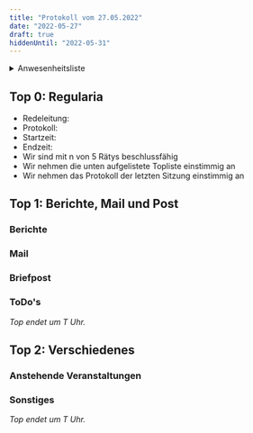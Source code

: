 ```yaml
---
title: "Protokoll vom 27.05.2022"
date: "2022-05-27"
draft: true
hiddenUntil: "2022-05-31"
---
```


<details>
<summary>Anwesenheitsliste</summary>

#### Anwesende Rätys
- Valentin
- Jonas "Kooptimus"
- Marcel "Markal"

#### Abwesende Rätys

#### Entschuldigte Rätys
- Elif
- Australian

#### Gäste

</details>

## Top 0: Regularia

- Redeleitung: 
- Protokoll: 
- Startzeit: 
- Endzeit: 
- Wir sind mit n von 5 Rätys beschlussfähig
- Wir nehmen die unten aufgelistete Topliste einstimmig an
- Wir nehmen das Protokoll der letzten Sitzung einstimmig an

## Top 1: Berichte, Mail und Post

### Berichte

### Mail

### Briefpost

### ToDo's

_Top endet um T Uhr._

## Top 2: Verschiedenes

### Anstehende Veranstaltungen

### Sonstiges

_Top endet um T Uhr._

